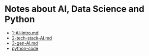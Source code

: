 # Notes about AI, Data Science and Python

- [1-AI-intro.md](1-AI-intro.md)
- [2-tech-stack-AI.md](2-tech-stack-AI.md)
- [3-gen-AI.md](3-gen-AI.md)
- [python-code](python-code)
